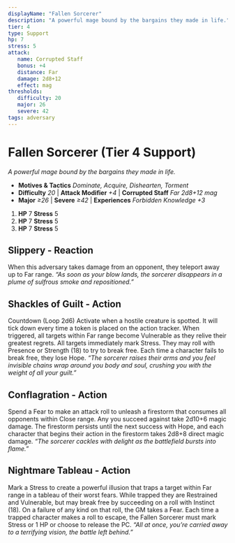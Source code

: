 ```yaml
---
displayName: "Fallen Sorcerer"
description: "A powerful mage bound by the bargains they made in life."
tier: 4
type: Support
hp: 7
stress: 5
attack:
   name: Corrupted Staff
   bonus: +4
   distance: Far
   damage: 2d8+12
   effect: mag
thresholds:
   difficulty: 20
   major: 26
   severe: 42
tags: adversary
---
```

# Fallen Sorcerer (Tier 4 Support)
_A powerful mage bound by the bargains they made in life._

- **Motives & Tactics** _Dominate, Acquire, Dishearten, Torment_
- **Difficulty** _20_ | **Attack Modifier** _+4_ | **Corrupted Staff** _Far 2d8+12 mag_
- **Major** _≥26_ | **Severe** _≥42_ | **Experiences** _Forbidden Knowledge +3_

1. **HP** 7
   **Stress** 5
2. **HP** 7
   **Stress** 5
3. **HP** 7
   **Stress** 5

## Slippery - Reaction
When this adversary takes damage from an opponent, they teleport away up to Far range. _“As soon as your blow lands, the sorcerer disappears in a plume of sulfrous smoke and repositioned.”_

## Shackles of Guilt - Action
Countdown (Loop 2d6) Activate when a hostile creature is spotted. It will tick down every time a token is placed on the action tracker. When triggered, all targets within Far range become Vulnerable as they relive their greatest regrets. All targets immediately mark Stress. They may roll with Presence or Strength (18) to try to break free. Each time a character fails to break free, they lose Hope. _“The sorcerer raises their arms and you feel invisible chains wrap around you body and soul, crushing you with the weight of all your guilt.”_

## Conflagration - Action
Spend a Fear to make an attack roll to unleash a firestorm that consumes all opponents within Close range. Any you succeed against take 2d10+6 magic damage. The firestorm persists until the next success with Hope, and each character that begins their action in the firestorm takes 2d8+8 direct magic damage. _“The sorcerer cackles with delight as the battlefield bursts into flame.”_

## Nightmare Tableau - Action
Mark a Stress to create a powerful illusion that traps a target within Far range in a tableau of their worst fears. While trapped they are Restrained and Vulnerable, but may break free by succeeding on a roll with Instinct (18). On a failure of any kind on that roll, the GM takes a Fear. Each time a trapped character makes a roll to escape, the Fallen Sorcerer must mark Stress or 1 HP or choose to release the PC. _“All at once, you’re carried away to a terrifying vision, the battle left behind.”_
